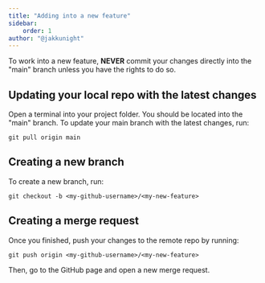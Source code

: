 ```yaml
---
title: "Adding into a new feature"
sidebar:
    order: 1
author: "@jakkunight"
---
```

To work into a new feature, **NEVER** commit your changes directly into the "main" branch unless you 
have the rights to do so. 

## Updating your local repo with the latest changes
Open a terminal into your project folder. You should be located into the "main" branch. 
To update your main branch with the latest changes, run:
```shell
git pull origin main
```

## Creating a new branch
To create a new branch, run:
```shell
git checkout -b <my-github-username>/<my-new-feature>
```

## Creating a merge request
Once you finished, push your changes to the remote repo by running:
```shell
git push origin <my-github-username>/<my-new-feature>
```
Then, go to the GitHub page and open a new merge request.
